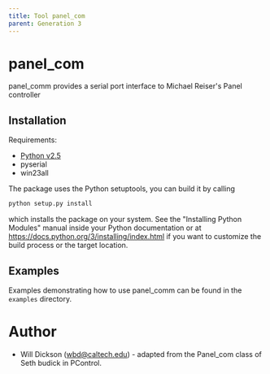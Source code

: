 ```yaml
---
title: Tool panel_com
parent: Generation 3
---
```


# panel_com

panel_comm provides a serial port interface to Michael Reiser's Panel controller

## Installation

Requirements:

- [Python v2.5](http://www.python.org/)
- pyserial
- win23all
  
The package uses the Python setuptools, you can build it by calling

```sh
python setup.py install
```

which installs the package on your system. See the "Installing Python Modules" manual inside your Python documentation or at <https://docs.python.org/3/installing/index.html> if you want to customize the build process or the target location.

## Examples

Examples demonstrating how to use panel_comm can be found in the `examples` directory.

# Author

- Will Dickson (wbd@caltech.edu) - adapted from the Panel_com class of Seth budick in PControl.
